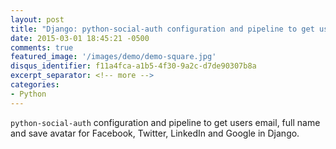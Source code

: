 ```yaml
---
layout: post
title: "Django: python-social-auth configuration and pipeline to get users information"
date: 2015-03-01 18:45:21 -0500
comments: true
featured_image: '/images/demo/demo-square.jpg'
disqus_identifier: f11a4fca-a1b5-4f30-9a2c-d7de90307b8a
excerpt_separator: <!-- more -->
categories:
- Python
---
```


``python-social-auth`` configuration and pipeline to get users email, 
full name and save avatar for Facebook, Twitter, LinkedIn and Google in Django.

<!-- more -->

<br>

<script src="https://gist.github.com/cansadadeserfeliz/9899590.js"></script>